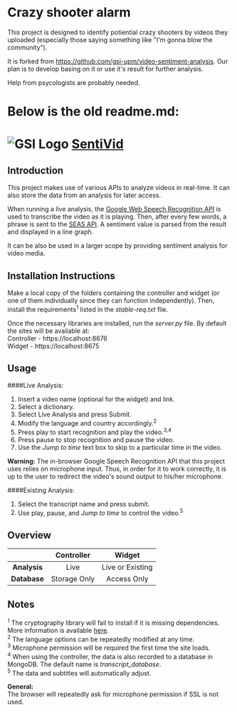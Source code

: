 Crazy shooter alarm
==================================
This project is designed to identify potiential crazy shooters by videos they uploaded (especially those saying something like "I'm gonna blow the community").

It is forked from https://github.com/gsi-upm/video-sentiment-analysis. Our plan is to develop basing on it or use it's result for further analysis.

Help from psycologists are probably needed.

Below is the old readme.md:
==================================

![GSI Logo](http://www.gsi.dit.upm.es/images/stories/logos/gsi.png)
[SentiVid](https://github.com/gsi-upm/video-sentiment-analysis)
==================================

Introduction
------------
This project makes use of various APIs to analyze videos in real-time.
It can also store the data from an analysis for later access.

When running a live analysis, the [Google Web Speech Recognition API](http://updates.html5rocks.com/2013/01/Voice-Driven-Web-Apps-Introduction-to-the-Web-Speech-API) is used to transcribe the video as it is playing.
Then, after every few words, a phrase is sent to the [SEAS API](https://github.com/gsi-upm/SEAS).
A sentiment value is parsed from the result and displayed in a line graph.

It can be also be used in a larger scope by providing sentiment analysis for video media.

Installation Instructions
-------------------------
Make a local copy of the folders containing the controller and widget (or one of them individually since they can function independently).
Then, install the requirements<sup>1</sup> listed in the *stable-req.txt* file.

Once the necessary libraries are installed, run the *server.py* file.
By default the sites will be available at:
<br>Controller - https://localhost:8676
<br>Widget - https://localhost:8675

Usage
-----
####Live Analysis:
1. Insert a video name (optional for the widget) and link.
2. Select a dictionary.
3. Select Live Analysis and press Submit.
4. Modify the language and country accordingly.<sup>2</sup>
5. Press play to start recognition and play the video.<sup>3,4</sup>
6. Press pause to stop recognition and pause the video.
7. Use the *Jump to time* text box to skip to a particular time in the video.

**Warning:** The in-browser Google Speech Recognition API that this project uses relies on microphone input.
Thus, in order for it to work correctly, it is up to the user to redirect the video's sound output to his/her microphone.

####Existing Analysis:
1. Select the transcript name and press submit.
2. Use play, pause, and *Jump to time* to control the video.<sup>5</sup>

Overview
--------
|              | Controller   | Widget            |
|:------------:|:------------:|:-----------------:|
| **Analysis** | Live         | Live or Existing  |
| **Database** | Storage Only | Access Only       |

Notes
-----
<sup>1</sup> The cryptography library will fail to install if it is missing dependencies.
More information is available [here](https://cryptography.io/en/latest/installation/).<br>
<sup>2</sup> The language options can be repeatedly modified at any time.<br>
<sup>3</sup> Microphone permission will be required the first time the site loads.<br>
<sup>4</sup> When using the controller, the data is also recorded to a database in MongoDB.
The default name is *transcript_database*.<br>
<sup>5</sup> The data and subtitles will automatically adjust.<br>

**General:**<br>
The browser will repeatedly ask for microphone permission if SSL is not used.
